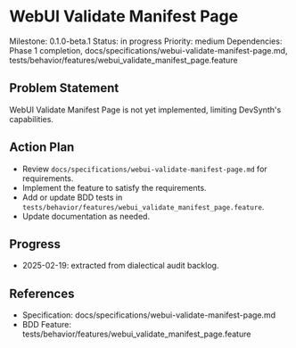 # WebUI Validate Manifest Page
Milestone: 0.1.0-beta.1
Status: in progress
Priority: medium
Dependencies: Phase 1 completion, docs/specifications/webui-validate-manifest-page.md, tests/behavior/features/webui_validate_manifest_page.feature

## Problem Statement
WebUI Validate Manifest Page is not yet implemented, limiting DevSynth's capabilities.


## Action Plan
- Review `docs/specifications/webui-validate-manifest-page.md` for requirements.
- Implement the feature to satisfy the requirements.
- Add or update BDD tests in `tests/behavior/features/webui_validate_manifest_page.feature`.
- Update documentation as needed.

## Progress
- 2025-02-19: extracted from dialectical audit backlog.

## References
- Specification: docs/specifications/webui-validate-manifest-page.md
- BDD Feature: tests/behavior/features/webui_validate_manifest_page.feature
